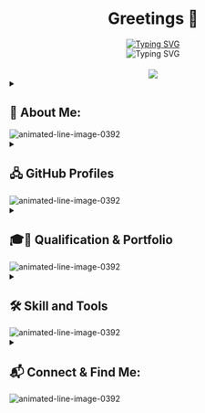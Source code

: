 <div align="center">
    <h1>Greetings 👋</h1>
    <a href="https://git.io/typing-svg"><img src="https://readme-typing-svg.herokuapp.com?font=Sans+Serif&weight=500&size=30&pause=1000&color=FFFFFF&center=true&vCenter=true&multiline=true&width=500&height=75&lines=I'm+Ryan+Gading+Abdullah" alt="Typing SVG" />
    </a>
</div>

<div align="center">
    <img src="https://readme-typing-svg.demolab.com?font=Sans+Serif&weight=900&size=40&duration=1000&pause=1000&center=true&vCenter=true&width=500&height=75&lines=Data+Analyst+Enthusiast;Data+Scientist;Teaching+Enthusiast;Treasurer;Frontend+Developer;UI+Design+(Figma);Graphic+Design+(Canva)" alt="Typing SVG">
</div>

</br>

<div align="center">
    <img src="https://komarev.com/ghpvc/?username=RyanGA09&&style=flat-square" align="center"/>
</div>

<details>
    <summary>
        <h2>💫 About Me:</h2>
        <img src="https://www.animatedimages.org/data/media/562/animated-line-image-0392.gif" border="0" alt="animated-line-image-0392" width="1920" height="10"/>
    </summary>
    <div align="center">
        <p>
            I am an undergraduate student majoring in Informatics Engineering at Institut Teknologi Adhi Tama Surabaya, with a strong focus on data analysis and web development. Throughout my academic journey, I have gained valuable hands-on experience as a web developer, contributing to both academic and community service projects. In these roles, I focused on front-end development using frameworks like Laravel, Tailwind, and Bootstrap. These experiences have not only enhanced my technical skills but also allowed me to contribute to impactful digital solutions that benefit users.
        </p>
        <p>
            Previously, I served as a laboratory and teaching assistant for Structured Programming and Data Structures practicums, while also gaining organizational experience as the treasurer for the Programming Language Laboratory. My participation in the MIKTI MSIB Batch 6 program enhanced my data analysis skills, preparing me for a competitive career in technology.
        </p>
    </div>
</details>

<details>
    <summary>
        <h2>🖧 GitHub Profiles</h2>
        <img src="https://www.animatedimages.org/data/media/562/animated-line-image-0392.gif" border="0" alt="animated-line-image-0392" width="1920" height="10"/>
    </summary>
    <h3>🔥 Streak Stats:</h3>
    <div align="center">
        <img src="https://github-readme-streak-stats.herokuapp.com/?user=RyanGA09&theme=tokyonight&hide_border=false" alt="Streak">
    </div>
    </br>
    <h3>📊 Profile Stats:</h3>
    <div align="center">
        <img src="https://github-readme-stats.vercel.app/api?username=RyanGA09&theme=tokyonight&hide_border=false&include_all_commits=true&count_private=false" alt="Stats">
        <a href="https://github.com/ashutosh00710/github-readme-activity-graph"><img alt="RyanGA09's Activity Graph" src="https://github-readme-activity-graph.vercel.app/graph?username=RyanGA09&bg_color=202330&color=00ffe1&line=3d59a1&point=ffffff&area=true&hide_border=true" /></a>
    </div>
    </br>
    <h3>⌨ Language:</h3>
    <div align="center">
    <!--   <img src="https://github-readme-stats.vercel.app/api/top-langs/?username=RyanGA09&theme=tokyonight&langs_count=10" alt="Languages"> -->
        <img src="https://github-readme-stats.vercel.app/api/top-langs/?username=RyanGA09&theme=tokyonight&hide_border=false&include_all_commits=true&count_private=true&layout=compact&langs_count=15&hide_progress=false&card_width=350" alt="Languages">
    </div>
    </br>
    <!--
    ![](https://raw.githubusercontent.com/username/github-stats/master/generated/languages.svg#gh-dark-mode-only)
    ![](https://github-readme-stats.vercel.app/api?username=RyanGA09&theme=vue-dark&hide_border=false&include_all_commits=true&count_private=false)</br>
    ![](https://github-readme-streak-stats.herokuapp.com/?user=RyanGA09&theme=vue-dark&hide_border=false)</br>
    ![](https://github-readme-stats.vercel.app/api/top-langs/?username=RyanGA09&theme=vue-dark&hide_border=false&include_all_commits=true&count_private=false&layout=compact)
    -->
    <h3>🏆 Trophies:</h3>
    <div align="center">
    <!--   <img src="https://github-profile-trophy.vercel.app/?username=RyanGA09&theme=vue-dark&no-frame=false&no-bg=true&margin-w=4" alt="Stats"> -->
        <img src="https://github-profile-trophy.vercel.app/?username=RyanGA09&theme=tokyonight" alt="Stats">
    </div>
    <!-- ![](https://github-profile-trophy.vercel.app/?username=RyanGA09&theme=vue-dark&no-frame=false&no-bg=true&margin-w=4) -->
</details>

<details>
    <summary>
        <h2>🎓💼 Qualification & Portfolio</h2>
        <img src="https://www.animatedimages.org/data/media/562/animated-line-image-0392.gif" border="0" alt="animated-line-image-0392" width="1920" height="10"/>
    </summary>
    <h3>Qualification:</h3>
    <h4>💼 Work Experiences</h4>
    <ul align="left">
        <li>
            <strong>Writer</strong> — 
            <a href="https://medium.com/">Medium</a> [November 2024 - Present]
        </li> 
        <li>
            <strong>Web Developer</strong> — 
            <a href="https://itats.ac.id/">Institut Teknologi Adhi Tama Surabaya</a> [March 2024 - Present]
            <ul>
                <li><strong>Web Developer - Academic Project</strong> [August 2024 - Present]</li>
                <li><strong>Web Developer - Community Service Program/Field Work (KKN)</strong> [May 2024 - July 2024]</li>
                <li><strong>Web Developer - Practical Work/Internship (KP)</strong> [March 2024 - July 2024]</li>
            </ul>
        </li> 
        <li>
            <strong>Laboratory Assistant</strong> — 
            <a href="https://itats.ac.id/">Institut Teknologi Adhi Tama Surabaya</a> [September 2022 - August 2024]
            <ul>
                <li><strong>Software Engineering Laboratory Assistant (Programming Language Laboratory Assistant)</strong> [March 2024 - August 2024]</li>
                <li><strong>Programming Language Laboratory Assistant</strong> [September 2022 - February 2024]</li>
            </ul>
        </li>
        <li>
            <strong>Laboratory Assistant - Treasurer</strong> — 
            <a href="https://itats.ac.id/">Institut Teknologi Adhi Tama Surabaya</a> [September 2023 - August 2024]
            <ul>
                <li><strong>Treasurer - Software Engineering Laboratory Assistant (Programming Language Laboratory Assistant)</strong> [March 2024 - August 2024]</li>
                <li><strong>Treasurer - Programming Language Laboratory Assistant</strong> [September 2023 - Februari 2024]</li>
            </ul>
        </li> 
        <li>
            <strong>Independent Study - Independent Campus</strong> — 
            <a href="https://mikti.id/">Masyarakat Industri Kreatif Teknologi Informasi dan Komunikasi Indonesia (MIKTI)</a> [February 2024 - June 2024]
        </li> 
        <li>
            <strong>Junior Web Developer</strong> — 
            <a href="https://digitalent.kominfo.go.id/#">Digital Talent Scholarship</a> [April 2023 - May 2023]
        </li> 
    </ul>
    </br>
    <h4>🎓 Educations:</h4>
    <ul align="left">
      <li><strong>Informatics Engineering</strong> — <a href="https://itats.ac.id/">Institut Teknologi Adhi Tama Surabaya</a> [September 2021 - Expected Graduation: 2025]</li>
      <li>
          <strong>MySkill Shortclass Monthly (2024)</strong> — 
          <a href="https://myskill.id/">MySkill</a> [May 2024 - December 2024]
          <ul>
              <li><strong>Shortclass Monthly - December</strong> [December 2024 - December 2024]</li>
              <li><strong>Shortclass Monthly - November</strong> [November 2024 - November 2024]</li>
              <li><strong>Shortclass Monthly - October</strong> [October 2024 - October 2024]</li>
              <li><strong>Shortclass Monthly - September</strong> [September 2024 - September 2024]</li>
              <li><strong>Shortclass Monthly - August</strong> [August 2024 - August 2024]</li>
              <li><strong>Shortclass Monthly - July</strong> [July 2024 - July 2024]</li>
              <li><strong>Shortclass Monthly - June</strong> [June 2024 - June 2024]</li>
              <li><strong>Shortclass Monthly - May</strong> [May 2024 - May 2024]</li>
          </ul>
      </li> 
      <li><strong>High School Senior</strong> — <a href="https://sman15-sby.sch.id/">SMAN 15 Surabaya</a> [2017 - 2020]</li> 
    </ul>
    </br>
    <h2>Portfolio</h2>
    <h3>📕 Projects</h3>
    <ul align="left">
        <li><strong>Rancang Bangun Sistem Informasi Penelitian dan Pengabdian kepada Masyarakat ITATS Menggunakan Model Prototyping</strong> — (August 2024 - Present).</li>
        <li><strong>Rancang Bangun Sistem Informasi Manajemen Penilaian Pondok Pesantren Ribath Daruttauhid Ta'lim-Tahfidh</strong> — (May 2024 - July 2024).</li>
        <li><strong>Rancang Bangun Sistem Informasi Manajemen Pengumpulan Dokumen Skripsi Mahasiswa dengan Menggunakan Model Waterfall</strong> — (March 2024 - July 2024).</li>
        <li><strong>Rancang Bangung Sistem Informasi Profil Perusahaan Pondok Pesantren Ribath Daruttauhid Ta'lim-Tahfidh</strong> - (May 2024 - July 2024).</li>
        <li><strong>Analysis of Flight Delays and Airline Performance (Capstone Project)</strong> — (May 2024 - June 2024).</li>
        <li><strong>Impact Analysis Covid-19 (Case Study Project)</strong> — (May 2024 - May 2024).</li>
        </ul>
    <p align="center">
    <!--     You can see more of my work experience, education, and projects on my <a href="https://www.linkedin.com/in/ryan-gading-abdullah/details/projects/">LinkedIn</a>. -->
    </p>
</details>

<details>
    <summary>
        <h2>🛠️ Skill and Tools</h2>
        <img src="https://www.animatedimages.org/data/media/562/animated-line-image-0392.gif" border="0" alt="animated-line-image-0392" width="1920" height="10"/>
    </summary>
    <h3>💡 Skills:</h3>
    <div align="left">
        <table border="1" cellpadding="10" cellspacing="0">
            <tr>
                <th>Category</th>
                <th>Skills</th>
            </tr>
            <tr>
                <td>Hard Skills</td>
                <td>
                    `Programming` `Analysis` `Data Analysis` `FrontEnd Development` `Web Development` `Teaching` `UI Design` `Graphic Design` `Machine Learning`
                </td>
            </tr>
            <tr>
                <td>Soft Skills</td>
                <td>`Leadership` `Problem Solving` `Presentation` `Team Work` `Group Discussion` ` Critical Thinking` `Communication`</td>
            </tr>
        </table>
    <!--     <div style="display: flex; justify-content: space-between;">
            <ul style="list-style-type: none; padding: 0;">
                <h4>💪 Hard Skills</h4>
                <li>Web Development: HTML, CSS, JavaScript</li>
                <li>Data Analysis: Excel, SQL, Python</li>
                <li>Machine Learning: TensorFlow, Scikit-learn</li>
                <li>Cloud Computing: AWS, Azure, Google Cloud</li>
                <li>Cybersecurity: Network Security, Penetration Testing</li>
                <li>Graphic Design: Adobe Photoshop, Illustrator</li>
                <li>Project Management Tools: Trello, Jira, Asana</li>
            </ul>
            <ul style="list-style-type: none; padding: 0;">
                <h4>🌱 Soft Skills</h4>
                <li>Emotional Intelligence: Empathy, Self-awareness</li>
                <li>Adaptability: Flexibility in changing environments</li>
                <li>Conflict Resolution: Mediation skills</li>
                <li>Critical Thinking: Analyzing situations effectively</li>
                <li>Time Management: Prioritizing tasks efficiently</li>
                <li>Networking: Building and maintaining professional relationships</li>
                <li>Creativity: Thinking outside the box</li>
            </ul>
        </div> -->
        <div style="display: flex; justify-content: space-between;">
<!--             <h4>💪 Hard Skills</h4> -->
            <ul style="list-style-type: none; padding: 0;">
<!--                 <li>Programming</li>
                <li>Analysis</li>
                <li>Data Analysis</li>
                <li>FrontEnd Development</li>
                <li>Web Development</li>
                <li>UI Design</li>
                <li>Teaching</li>
                <li>Graphic Design</li>
                <li>Machine Learning</li> -->
    <!--             <li>Cloud Computing</li>
                <li>Cybersecurity</li>
                <li>Project Management Tools</li> -->
            </ul>
<!--             <h4>🌱 Soft Skills</h4> -->
            <ul style="list-style-type: none; padding: 0;">
<!--                 <li>Leadership</li>
                <li>Problem Solving</li>
                <li>Presentation</li>
                <li>Team Work</li>
                <li>Group Discussion</li>
                <li>Critical Thinking</li>
                <li>Communication</li> -->
    <!--             <li>Adaptability</li>
                <li>Emotional Intelligence</li>
                <li>Conflict Resolution</li>
                <li>Time Management</li>
                <li>Networking</li>
                <li>Creativity</li> -->
            </ul>
        </div>
    <!--     <div style="display: flex; justify-content: space-between;">
            <ul style="list-style-type: none; padding: 0;">
                <h4>💪 Hard Skills</h4>
                <li>Programming</li>
                <li>Analysis</li>
                <li>Web Development</li>
                <li>Data Analysis</li>
                <li>Machine Learning</li>
                <li>Cloud Computing</li>
                <li>Cybersecurity</li>
                <li>Graphic Design</li>
                <li>Project Management Tools</li>
                <li>Database Management: SQL, NoSQL</li>
                <li>Mobile App Development: iOS, Android</li>
                <li>Version Control: Git, GitHub</li>
                <li>API Development: REST, GraphQL</li>
            </ul>
            <ul style="list-style-type: none; padding: 0;">
                <h4>🌱 Soft Skills</h4>
                <li>Leadership</li>
                <li>Problem Solving</li>
                <li>Presentation</li>
                <li>Team Work</li>
                <li>Group Discussion</li>
                <li>Emotional Intelligence</li>
                <li>Adaptability</li>
                <li>Conflict Resolution</li>
                <li>Critical Thinking</li>
                <li>Time Management</li>
                <li>Networking</li>
                <li>Creativity</li>
                <li>Negotiation Skills</li>
                <li>Interpersonal Skills</li>
                <li>Mentoring</li>
            </ul>
        </div> -->
    </div>
    <img src="https://www.animatedimages.org/data/media/562/animated-line-image-0386.gif" border="0" alt="animated-line-image-0386" width="1920"/>
    </br>
    <h3>⚙️ Tools:</h3>
    <div align="left">
        <h4>🧑‍💻 Programming Languages & Markup</h4>
        <div style="display: flex; flex-wrap: wrap; gap: 10px; align-items: center;">
            <a href="https://www.python.org" target="_blank" rel="noreferrer">
              <img src="https://raw.githubusercontent.com/devicons/devicon/master/icons/python/python-original.svg" alt="Python" width="40" height="40"/>
            </a>
            <a href="https://www.w3schools.com/cpp/" target="_blank" rel="noreferrer">
              <img src="https://raw.githubusercontent.com/devicons/devicon/master/icons/cplusplus/cplusplus-original.svg" alt="C++" width="40" height="40"/>
            </a>
            <a href="https://www.cprogramming.com/" target="_blank" rel="noreferrer">
              <img src="https://raw.githubusercontent.com/devicons/devicon/master/icons/c/c-original.svg" alt="C" width="40" height="40"/>
            </a>
            <a href="https://www.java.com" target="_blank" rel="noreferrer">
              <img src="https://raw.githubusercontent.com/devicons/devicon/master/icons/java/java-original.svg" alt="Java" width="40" height="40"/>
            </a>
            <a href="https://developer.mozilla.org/en-US/docs/Web/HTML" target="_blank" rel="noreferrer">
              <img src="https://raw.githubusercontent.com/devicons/devicon/master/icons/html5/html5-original-wordmark.svg" alt="HTML5" width="40" height="40"/>
            </a>
            <a href="https://developer.mozilla.org/en-US/docs/Web/CSS" target="_blank" rel="noreferrer">
              <img src="https://raw.githubusercontent.com/devicons/devicon/master/icons/css3/css3-original-wordmark.svg" alt="CSS3" width="40" height="40"/>
            </a>
            <a href="https://www.php.net/" target="_blank" rel="noreferrer">
              <img src="https://raw.githubusercontent.com/devicons/devicon/master/icons/php/php-original.svg" alt="PHP" width="40" height="40"/>
            </a>
            <a href="https://www.mathworks.com/products/matlab.html" target="_blank" rel="noreferrer">
              <img src="https://upload.wikimedia.org/wikipedia/commons/2/21/Matlab_Logo.png" alt="MATLAB" width="40" height="40"/>
            </a>
            <a href="https://www.script.com/" target="_blank" rel="noreferrer">
                <img src="https://raw.githubusercontent.com/devicons/devicon/master/icons/javascript/javascript-original.svg" alt="JavaScript" width="40" height="40"/>
            </a>
    <!--         <a href="https://dart.dev/" target="_blank">
                <img style="margin: 10px" src="https://uxwing.com/wp-content/themes/uxwing/download/brands-and-social-media/dart-programming-language-icon.png" alt="Dart" width="40" height="40" />
            </a> -->
    <!--         <a target="_blank" href="https://www.vectorlogo.zone/logos/kotlinlang/kotlinlang-icon.svg" style="display: inline-block;">
                <img src="https://www.vectorlogo.zone/logos/kotlinlang/kotlinlang-icon.svg" alt="kotlin" width="40" height="40" />
            </a> -->
            <a href="https://www.w3schools.com/sql/" target="_blank" rel="noreferrer">
                <img src="https://www.freeiconspng.com/uploads/sql-server-icon-png-29.png" alt="SQL" width="40" height="40"/>
    <!--           <img src="https://cdn2.iconfinder.com/data/icons/web-and-mobile-ui-volume-7/48/309-512.png" alt="SQL" width="35" height="40" style="filter: brightness(0) invert(1);"/> -->
            </a>
        </div>
        </br>
        <div style="display: flex; align-items: center; gap: 10px;">
            <!-- Menambahkan bahasa markup -->
            <a href="https://en.wikipedia.org/wiki/Markdown" target="_blank" rel="noreferrer">
              <img src="https://cdn3.iconfinder.com/data/icons/logos-and-brands-adobe/512/205_Markdown-512.png" alt="Markdown" width="40" height="40"/>
            </a>
            <a href="https://www.powershell.org/" target="_blank" rel="noreferrer">
              <img src="https://raw.githubusercontent.com/devicons/devicon/master/icons/powershell/powershell-original.svg" alt="PowerShell" width="40" height="40"/>
            </a>
            <a href="https://www.gnu.org/software/bash/" target="_blank" rel="noreferrer">
              <img src="https://static-00.iconduck.com/assets.00/bash-icon-1792x2048-492kvjo8.png" alt="Bash" width="40" height="40"/>
            </a>
        </div>
        <h4 style="font-weight: bold; text-decoration: underline;">🛢💼🛠️ Development Frameworks, Tools & Databases</h4>
        <!-- Web Frameworks and Tools -->
    <!--     <h5>Web Frameworks and Tools</h5> -->
        <div style="display: flex; align-items: center; gap: 10px;">
            <a href="https://getbootstrap.com/" target="_blank" rel="noreferrer">
                <img src="https://raw.githubusercontent.com/devicons/devicon/master/icons/bootstrap/bootstrap-original-wordmark.svg" alt="Bootstrap" width="40" height="40"/>
            </a>
            <a href="https://tailwindcss.com/" target="_blank" rel="noreferrer">
                <img src="https://www.vectorlogo.zone/logos/tailwindcss/tailwindcss-icon.svg" alt="Tailwind CSS" width="40" height="40"/>
            </a>
            <a href="https://laravel.com" target="_blank" rel="noreferrer">
                <img src="https://www.vectorlogo.zone/logos/laravel/laravel-icon.svg" alt="Laravel" width="40" height="40"/>
            </a>
            <a href="https://nodejs.org/en" target="_blank" rel="noreferrer">
              <img src="https://raw.githubusercontent.com/devicons/devicon/master/icons/nodejs/nodejs-original-wordmark.svg" alt="nodejs" width="40" height="40" />
            </a>
        </div>
        </br>
        <!-- Databases -->
    <!--     <h5>Databases</h5> -->
        <div style="display: flex; align-items: center; gap: 10px;">
            <a href="https://www.mysql.com/" target="_blank" rel="noreferrer">
    <!--             <img src="https://raw.githubusercontent.com/devicons/devicon/master/icons/mysql/mysql-original.svg" alt="MySQL" width="40" height="40"/> -->
                <img src="https://cdn4.iconfinder.com/data/icons/logos-3/181/MySQL-512.png" alt="MySQL" width="40" height="40"/>
            </a>
            <a href="https://www.postgresql.org/" target="_blank" rel="noreferrer">
                <img src="https://raw.githubusercontent.com/devicons/devicon/master/icons/postgresql/postgresql-original.svg" alt="PostgreSQL" width="40" height="40"/>
            </a>
    <!--         <a href="https://www.mongodb.com/" target="_blank" rel="noreferrer">
                <img src="https://raw.githubusercontent.com/devicons/devicon/master/icons/mongodb/mongodb-original.svg" alt="MongoDB" width="40" height="40"/>
            </a> -->
    <!--         <a href="https://redis.io/" target="_blank" rel="noreferrer">
                <img src="https://raw.githubusercontent.com/devicons/devicon/master/icons/redis/redis-original.svg" alt="Redis" width="40" height="40"/>
            </a> -->
        </div>
        <!-- Mobile Development Tools -->
    <!--     <h5>Mobile Development Frameworks & Tools</h5>
        <div style="display: flex; align-items: center; gap: 10px;">
            <a href="https://flutter.dev/" target="_blank" rel="noreferrer">
                <img src="https://cdn.icon-icons.com/icons2/2107/PNG/512/file_type_flutter_icon_130599.png" alt="Flutter" width="40" height="40"/>
            </a>
            <a href="https://reactnative.dev/" target="_blank" rel="noreferrer">
                <img src="https://reactnative.dev/img/header_logo.svg" alt="React Native" width="40" height="40"/>
            </a>
            <a href="https://developer.android.com/studio" target="_blank" rel="noreferrer">
                <img src="https://developer.android.com/images/brand/Android_Robot.png" alt="Android Studio" width="40" height="40"/>
            </a>
            <a href="https://developer.apple.com/xcode/" target="_blank" rel="noreferrer">
                <img src="https://developer.apple.com/assets/elements/icons/xcode/xcode-128x128.png" alt="Xcode" width="40" height="40"/>
            </a>
        </div> -->
    <!--     <h4>🤖📊📈 Data Science, Machine Learning, & Visualization Tools</h4> -->
        <div style="display: flex; flex-wrap: wrap; gap: 10px; align-items: center;">
    <!--         <a href="https://pandas.pydata.org/" target="_blank" rel="noreferrer">
                <img src="https://raw.githubusercontent.com/devicons/devicon/master/icons/pandas/pandas-original.svg" alt="pandas" width="40" height="40"/>
            </a> -->
    <!--         <a href="https://numpy.org/" target="_blank" rel="noreferrer">
                <img src="https://raw.githubusercontent.com/devicons/devicon/master/icons/numpy/numpy-original.svg" alt="numpy" width="40" height="40"/>
            </a> -->
    <!--         <a href="https://www.tensorflow.org/" target="_blank" rel="noreferrer">
                <img src="https://raw.githubusercontent.com/devicons/devicon/master/icons/tensorflow/tensorflow-original.svg" alt="tensorflow" width="40" height="40"/>
            </a> -->
    <!--         <a href="https://seaborn.pydata.org/" target="_blank" rel="noreferrer">
                <img src="https://seaborn.pydata.org/_images/logo-mark-lightbg.svg" alt="seaborn" width="40" height="40"/>
            </a> -->
    <!--         <a href="https://scikit-learn.org/" target="_blank" rel="noreferrer">
                <img src="https://upload.wikimedia.org/wikipedia/commons/0/05/Scikit_learn_logo_small.svg" alt="scikit_learn" width="40" height="40"/>
            </a> -->
    <!--         <a href="https://matplotlib.org/" target="_blank" rel="noreferrer">
                <img src="https://raw.githubusercontent.com/devicons/devicon/master/icons/matplotlib/matplotlib-original.svg" alt="matplotlib" width="40" height="40"/>
            </a> -->
    <!--         <a href="https://flask.palletsprojects.com/" target="_blank" rel="noreferrer"> 
                <img src="https://www.vectorlogo.zone/logos/pocoo_flask/pocoo_flask-icon.svg" alt="flask" width="40" height="40"/> 
            </a> -->
    <!--         <a href="https://pytorch.org/" target="_blank" rel="noreferrer">
                <img src="https://raw.githubusercontent.com/devicons/devicon/master/icons/pytorch/pytorch-original.svg" alt="pytorch" width="40" height="40"/>
            </a> -->
    <!--         <a target="_blank" href="https://www.vectorlogo.zone/logos/opencv/opencv-icon.svg" style="display: inline-block;">
                <img src="https://www.vectorlogo.zone/logos/opencv/opencv-icon.svg" alt="opencv" width="40" height="40" />
            </a> -->
        </div>
    <!--     </br> -->
        <div style="display: flex; align-items: center; gap: 10px;">
    <!--         <a href="https://www.crummy.com/software/BeautifulSoup/bs4/doc/" target="_blank" rel="noreferrer">
                <img src="https://scrapingant.com/blog/img/blog/beautifulsoup-logo.png" alt="BeautifulSoup" width="60" height="40"/>
            </a> -->
    <!--         <a href="https://scrapy.org/" target="_blank" rel="noreferrer">
                <img src="https://scrapeops.io/img/sdk-icons/scrapy-logo.png" alt="Scrapy" width="40" height="40"/>
            </a> -->
    <!--         <a href="https://www.selenium.dev/" target="_blank" rel="noreferrer">
                <img src="https://www.articlestheme.com/wp-content/uploads/2021/05/Selenium_Logo-1470x1536.png" alt="Selenium" width="40" height="40"/>
            </a> -->
    <!--         <a href="https://requests.readthedocs.io/en/master/" target="_blank" rel="noreferrer">
                <img src="https://www.pngkit.com/png/full/70-701671_requests-python-logo-python-requests-logo.png" alt="Requests" width="40" height="40"/>
            </a> -->
    <!--         <a href="https://lxml.de/" target="_blank" rel="noreferrer">
                <img src="https://scrapingant.com/blog/img/blog/lxml-logo.png" alt="LXML" width="75" height="40"/>
            </a> -->
    <!--         <a href="https://pythonhosted.org/pyquery/" target="_blank" rel="noreferrer">
                <img src="https://raw.githubusercontent.com/gawel/pyquery/master/docs/_static/pyquery-logo.png" alt="PyQuery" width="40" height="40"/>
            </a> -->
    <!--         <a href="https://pptr.dev/" target="_blank" rel="noreferrer">
                <img src="https://vectorseek.com/wp-content/uploads/2023/09/Puppeteer-Logo-Vector.svg-.png" alt="Puppeteer" width="30" height="40"/>
            </a> -->
        </div>
        <h4>🤖📊📈 Data Analysis, Data Science, ML, Deep Learning, Web Scraping, and Visualization</h4>
        <div style="display: flex; flex-wrap: wrap; gap: 10px; align-items: center;">
            <!-- Data Manipulation and Analysis Tools -->
            <a href="https://pandas.pydata.org/" target="_blank" rel="noreferrer">
                <img src="https://raw.githubusercontent.com/devicons/devicon/master/icons/pandas/pandas-original.svg" alt="pandas" width="40" height="40"/>
            </a>
            <a href="https://numpy.org/" target="_blank" rel="noreferrer">
                <img src="https://raw.githubusercontent.com/devicons/devicon/master/icons/numpy/numpy-original.svg" alt="numpy" width="40" height="40"/>
            </a>
    <!--         <a href="https://dask.org/" target="_blank" rel="noreferrer">
                <img src="https://dask.org/assets/img/dask-logo.svg" alt="dask" width="40" height="40"/>
            </a>
            <a href="https://vaex.io/" target="_blank" rel="noreferrer">
                <img src="https://vaex.io/images/vaex-logo.svg" alt="vaex" width="40" height="40"/>
            </a>
            <a href="https://modin.readthedocs.io/" target="_blank" rel="noreferrer">
                <img src="https://modin.readthedocs.io/en/stable/_images/modin-logo.svg" alt="modin" width="40" height="40"/>
            </a>
            <a href="https://spark.apache.org/" target="_blank" rel="noreferrer">
                <img src="https://upload.wikimedia.org/wikipedia/commons/1/1b/Apache_Spark_logo.svg" alt="spark" width="40" height="40"/>
            </a>
            <a href="https://hadoop.apache.org/" target="_blank" rel="noreferrer">
                <img src="https://upload.wikimedia.org/wikipedia/commons/f/f6/Hadoop_logo.svg" alt="hadoop" width="40" height="40"/>
            </a> -->
        </div>
        </br>
        <div style="display: flex; flex-wrap: wrap; gap: 10px; align-items: center;">
            <!-- Machine Learning Tools -->
            <a href="https://scikit-learn.org/" target="_blank" rel="noreferrer">
                <img src="https://upload.wikimedia.org/wikipedia/commons/0/05/Scikit_learn_logo_small.svg" alt="scikit_learn" width="40" height="40"/>
            </a>
    <!--         <a href="https://xgboost.readthedocs.io/" target="_blank" rel="noreferrer">
                <img src="https://xgboost.readthedocs.io/en/latest/_static/xgboost-logo.png" alt="xgboost" width="40" height="40"/>
            </a>
            <a href="https://lightgbm.readthedocs.io/" target="_blank" rel="noreferrer">
                <img src="https://lightgbm.readthedocs.io/en/latest/_images/lightgbm_logo.png" alt="lightgbm" width="40" height="40"/>
            </a>
            <a href="https://catboost.ai/" target="_blank" rel="noreferrer">
                <img src="https://catboost.ai/static/logo.svg" alt="catboost" width="40" height="40"/>
            </a>
            <a href="https://epistasislab.github.io/tpot/" target="_blank" rel="noreferrer">
                <img src="https://raw.githubusercontent.com/EpistasisLab/tpot/master/docs/_static/tpot_logo.png" alt="tpot" width="40" height="40"/>
            </a>
            <a href="https://www.h2o.ai/" target="_blank" rel="noreferrer">
                <img src="https://www.h2o.ai/images/h2o-logo.png" alt="h2o" width="40" height="40"/>
            </a>
            <a href="https://mlflow.org/" target="_blank" rel="noreferrer">
                <img src="https://mlflow.org/images/mlflow-logo-color.svg" alt="mlflow" width="40" height="40"/>
            </a>
            <a href="https://dvc.org/" target="_blank" rel="noreferrer">
                <img src="https://dvc.org/img/dvc-logo.svg" alt="dvc" width="40" height="40"/>
            </a> -->
        </div>
        </br>
        <div style="display: flex; flex-wrap: wrap; gap: 10px; align-items: center;">
            <!-- Deep Learning Frameworks -->
            <a href="https://www.tensorflow.org/" target="_blank" rel="noreferrer">
                <img src="https://raw.githubusercontent.com/devicons/devicon/master/icons/tensorflow/tensorflow-original.svg" alt="tensorflow" width="40" height="40"/>
            </a>
            <a href="https://keras.io/" target="_blank" rel="noreferrer">
                <img src="https://victorzhou.com/static/c309c4c6a7bbdb43cf1f290786ce47ab/39600/keras-logo.png" alt="keras" width="100" height="35"/>
            </a>
    <!--         <a href="https://pytorch.org/" target="_blank" rel="noreferrer">
                <img src="https://upload.wikimedia.org/wikipedia/commons/8/8f/PyTorch_logo.png" alt="pytorch" width="40" height="40"/>
            </a>
            <a href="https://theano.readthedocs.io/en/latest/" target="_blank" rel="noreferrer">
                <img src="https://upload.wikimedia.org/wikipedia/commons/e/ec/Theano_logo.svg" alt="theano" width="40" height="40"/>
            </a>
            <a href="http://caffe.berkeleyvision.org/" target="_blank" rel="noreferrer">
                <img src="https://upload.wikimedia.org/wikipedia/commons/1/1d/Caffe_logo.png" alt="caffe" width="40" height="40"/>
            </a>
            <a href="https://mxnet.apache.org/" target="_blank" rel="noreferrer">
                <img src="https://upload.wikimedia.org/wikipedia/commons/9/9b/Apache_MXNet_logo.svg" alt="mxnet" width="40" height="40"/>
            </a>
            <a href="https://deeplearning4j.org/" target="_blank" rel="noreferrer">
                <img src="https://upload.wikimedia.org/wikipedia/commons/9/94/DeepLearning4J_logo.svg" alt="dl4j" width="40" height="40"/>
            </a>
            <a href="https://www.fast.ai/" target="_blank" rel="noreferrer">
                <img src="https://upload.wikimedia.org/wikipedia/commons/8/8b/Fast.ai_logo.svg" alt="fast.ai" width="40" height="40"/>
            </a> -->
        </div>
        <div style="display: flex; flex-wrap: wrap; gap: 10px; align-items: center;">
            <!-- Natural Language Processing (NLP) Tools -->
    <!--         <a href="https://www.nltk.org/" target="_blank" rel="noreferrer">
                <img src="https://upload.wikimedia.org/wikipedia/commons/1/1b/Logo_of_NLTK.svg" alt="nltk" width="40" height="40"/>
            </a>
            <a href="https://spacy.io/" target="_blank" rel="noreferrer">
                <img src="https://spacy.io/static/img/spacy_logo.svg" alt="spacy" width="40" height="40"/>
            </a>
            <a href="https://huggingface.co/" target="_blank" rel="noreferrer">
                <img src="https://huggingface.co/front/assets/huggingface_logo.svg" alt="huggingface" width="40" height="40"/>
            </a>
            <a href="https://stanfordnlp.github.io/CoreNLP/" target="_blank" rel="noreferrer">
                <img src="https://upload.wikimedia.org/wikipedia/commons/0/0a/StanfordNLP_Logo.png" alt="stanford_nlp" width="40" height="40"/>
            </a>
            <a href="https://allennlp.org/" target="_blank" rel="noreferrer">
                <img src="https://upload.wikimedia.org/wikipedia/commons/4/45/AllenNLP_logo.png" alt="allennlp" width="40" height="40"/>
            </a>
            <a href="https://radimrehurek.com/gensim/" target="_blank" rel="noreferrer">
                <img src="https://raw.githubusercontent.com/RaRe-Technologies/gensim/master/gensim/resources/images/gen_logo.png" alt="gensim" width="40" height="40"/>
            </a>
            <a href="https://textblob.readthedocs.io/en/dev/" target="_blank" rel="noreferrer">
                <img src="https://raw.githubusercontent.com/sloria/TextBlob/master/docs/_static/textblob-logo.png" alt="textblob" width="40" height="40"/>
            </a>
            <a href="https://huggingface.co/transformers/" target="_blank" rel="noreferrer">
                <img src="https://huggingface.co/front/assets/huggingface_logo.svg" alt="transformers" width="40" height="40"/>
            </a>
            <a href="https://fairseq.readthedocs.io/" target="_blank" rel="noreferrer">
                <img src="https://upload.wikimedia.org/wikipedia/commons/d/d1/Fairseq_logo.png" alt="fairseq" width="40" height="40"/>
            </a> -->
        </div>
        </br>
        <div style="display: flex; flex-wrap: wrap; gap: 10px; align-items: center;">
            <!-- Web Scraping Tools -->
            <a href="https://www.crummy.com/software/BeautifulSoup/bs4/doc/" target="_blank" rel="noreferrer">
                <img src="https://scrapingant.com/blog/img/blog/beautifulsoup-logo.png" alt="BeautifulSoup" width="60" height="40"/>
            </a>
            <a href="https://requests.readthedocs.io/en/master/" target="_blank" rel="noreferrer">
                <img src="https://www.pngkit.com/png/full/70-701671_requests-python-logo-python-requests-logo.png" alt="Requests" width="40" height="40"/>
            </a>
    <!--         <a href="https://requests-html.kennethreitz.org/" target="_blank" rel="noreferrer">
                <img src="https://requests-html.kennethreitz.org/img/logo.svg" alt="requests_html" width="40" height="40"/>
            </a> -->
            <a href="https://scrapy.org/" target="_blank" rel="noreferrer">
                <img src="https://scrapeops.io/img/sdk-icons/scrapy-logo.png" alt="Scrapy" width="40" height="40"/>
            </a>
    <!--         <a href="https://www.selenium.dev/" target="_blank" rel="noreferrer">
                <img src="https://www.articlestheme.com/wp-content/uploads/2021/05/Selenium_Logo-1470x1536.png" alt="Selenium" width="40" height="40"/>
            </a> -->
    <!--         <a href="https://pyquery.readthedocs.io/en/latest/" target="_blank" rel="noreferrer">
                <img src="https://raw.githubusercontent.com/gawel/pyquery/master/pyquery-logo.png" alt="pyquery" width="40" height="40"/>
            </a> -->
    <!--         <a href="https://playwright.dev/" target="_blank" rel="noreferrer">
                <img src="https://playwright.dev/img/playwright-logo.svg" alt="playwright" width="40" height="40"/> -->
            </a>
            <a href="https://lxml.de/" target="_blank" rel="noreferrer">
                <img src="https://scrapingant.com/blog/img/blog/lxml-logo.png" alt="LXML" width="75" height="40"/>
            </a>
        </div>
        </br>
        <div style="display: flex; flex-wrap: wrap; gap: 10px; align-items: center;">
            <!-- Data Visualization Tools -->
            <a href="https://seaborn.pydata.org/" target="_blank" rel="noreferrer">
                <img src="https://seaborn.pydata.org/_images/logo-mark-lightbg.svg" alt="seaborn" width="40" height="40"/>
            </a>
            <a href="https://matplotlib.org/" target="_blank" rel="noreferrer">
                <img src="https://raw.githubusercontent.com/devicons/devicon/master/icons/matplotlib/matplotlib-original.svg" alt="matplotlib" width="40" height="40"/>
            </a>
            <a href="https://plotly.com/" target="_blank" rel="noreferrer">
                <img src="https://plotly.com/all_static/images/icon-dash.png" alt="plotly" width="40" height="40"/>
            </a>
    <!--         <a href="https://bokeh.org/" target="_blank" rel="noreferrer">
                <img src="https://bokeh.org/_images/bokeh-logo.svg" alt="bokeh" width="40" height="40"/>
            </a>
            <a href="https://altair-viz.github.io/" target="_blank" rel="noreferrer">
                <img src="https://altair-viz.github.io/_static/altair-logo.svg" alt="altair" width="40" height="40"/>
            </a>
            <a href="https://ggplot2.tidyverse.org/" target="_blank" rel="noreferrer">
                <img src="https://upload.wikimedia.org/wikipedia/commons/0/0b/Ggplot2_logo.png" alt="ggplot" width="40" height="40"/> -->
            </a>
        </div>
    <!--     </br> -->
        <div style="display: flex; flex-wrap: wrap; gap: 10px; align-items: center;">
            <!-- Automation Tools -->
    <!--         <a href="https://pyautogui.readthedocs.io/" target="_blank" rel="noreferrer">
                <img src="https://raw.githubusercontent.com/asweigart/pyautogui/master/docs/images/logo.png" alt="pyautogui" width="40" height="40"/>
            </a>
            <a href="https://airflow.apache.org/" target="_blank" rel="noreferrer">
                <img src="https://airflow.apache.org/_images/powered-by-airflow.png" alt="airflow" width="40" height="40"/>
            </a> -->
        </div>
    <!--     </br> -->
        <div style="display: flex; flex-wrap: wrap; gap: 10px; align-items: center;">
            <!-- Web Development Frameworks -->
    <!--         <a href="https://www.djangoproject.com/" target="_blank" rel="noreferrer">
                <img src="https://upload.wikimedia.org/wikipedia/commons/thumb/7/75/Django_logo.svg/1200px-Django_logo.svg.png" alt="django" width="40" height="40"/>
                <img src="https://mkornyev.github.io/my_images/django.png" alt="django" width="40" height="40"/>
            </a> -->
    <!--         <a href="https://flask.palletsprojects.com/" target="_blank" rel="noreferrer">
                <img src="https://www.vectorlogo.zone/logos/pocoo_flask/pocoo_flask-icon.svg" alt="flask" width="40" height="40"/>
            </a>
            <a href="https://fastapi.tiangolo.com/" target="_blank" rel="noreferrer">
                <img src="https://fastapi.tiangolo.com/img/logo.png" alt="fastapi" width="40" height="40"/>
            </a>
            <a href="https://trypyramid.com/" target="_blank" rel="noreferrer">
                <img src="https://upload.wikimedia.org/wikipedia/commons/3/38/Pyramid-logo.svg" alt="pyramid" width="40" height="40"/>
            </a> -->
        </div>
        <div style="display: flex; align-items: center; gap: 10px;">
    <!--         <a href="https://scrapy.org/" target="_blank" rel="noreferrer">
                <img src="https://scrapy.org/img/scrapylogo.png" alt="Scrapy" width="125" height="40"/>
            </a> -->
    <!--         <a href="https://www.crummy.com/software/BeautifulSoup/bs4/doc/" target="_blank" rel="noreferrer">
               <img src="https://scrapingant.com/blog/img/blog/beautifulsoup-logo.png" alt="Beautiful Soup" width="40" height="40"/> 
                <img src="https://cdn.analyticsvidhya.com/wp-content/uploads/2020/03/ws3.png" alt="Beautiful Soup" width="80" height="40"/>
            </a> -->
    <!--         <a href="https://requests.readthedocs.io/en/master/" target="_blank" rel="noreferrer">
                <img src="https://www.pngkit.com/png/full/70-701671_requests-python-logo-python-requests-logo.png" alt="Requests" width="40" height="40"/>
                <img src="https://www.nicepng.com/png/full/70-702215_python-logo-png.png" alt="Requests" width="25" height="40"/>
            </a> -->
    <!--         <a href="https://www.selenium.dev/" target="_blank" rel="noreferrer">
                <img src="https://www.selenium.dev/images/selenium_logo_square_green.png" alt="Selenium" width="40" height="40"/>
            </a> -->
        </div>
        <h4> ⚡ Version Control & Collaboration</h4>
        <div style="display: flex; align-items: center; gap: 10px;">
            <a href="https://git-scm.com/" target="_blank" rel="noreferrer">
                <img src="https://raw.githubusercontent.com/devicons/devicon/master/icons/git/git-original.svg" alt="Git" width="40" height="40" />
            </a>
            <a href="https://github.com/" target="_blank" rel="noreferrer" >
                <img src="https://github.com/tandpfun/skill-icons/blob/main/icons/Github-Dark.svg" alt="GitHub" width="40" height="40" style="background-color: #ffffff; padding: 5px; border-radius: 5px;"/>
    <!--             <img src="https://raw.githubusercontent.com/devicons/devicon/master/icons/github/github-original.svg" alt="GitHub" width="40" height="40" style="background-color: #ffffff; padding: 5px; border-radius: 5px;"/> -->
            </a>
            <a href="https://about.gitlab.com/" target="_blank" rel="noreferrer">
                <img src="https://cdn.jsdelivr.net/gh/devicons/devicon/icons/gitlab/gitlab-original.svg" height="40" alt="gitlab logo"  />
            </a>
        </div>
        <h4> 🖥️ Software & Tools</h4>
        <!-- Data Visualization Tools -->
    <!--     <h5>Data Visualization Tools</h5> -->
    <!--     <p>Alat yang digunakan untuk membuat visualisasi data yang menarik dan informatif, membantu dalam pengambilan keputusan berbasis data.</p> -->
        <div style="display: flex; align-items: center; gap: 10px;">
            <a href="https://lookerstudio.google.com/" target="_blank" rel="noreferrer">
                <img src="https://www.svgrepo.com/show/354012/looker-icon.svg" width="40" height="40"/>
            </a>
            <a href="https://www.tableau.com/" target="_blank" rel="noreferrer">
                <img src="https://cdn2.iconfinder.com/data/icons/mixd/512/3_tableau-512.png" alt="Tableau" width="40" height="40"/>
            </a>
            <a href="https://www.diagrams.net/" target="_blank" rel="noreferrer">
                <img src="https://drawio-app.com/wp-content/uploads/2020/04/draw.io_logo_symbol_250x250.png" alt="Draw.io" width="40" height="40"/>
            </a>
    <!--         <a href="https://www.sap.com/products/data-modeling-tools/powerdesigner.html" target="_blank" rel="noreferrer">
                <img src="https://www.powerdesigner.biz/images/logo-powerdesigner.png" alt="PowerDesigner" width="40" height="40"/>
                <img src="https://img.apponic.com/39/219/f2e7b63321d32b52070b8012bde4c64f.png" alt="PowerDesigner" width="40" height="40"/>
            </a> -->
    <!--         <a href="https://www.qlik.com/us/try-qlik-view" target="_blank" rel="noreferrer">
                <img src="https://www.qlik.com/us/-/media/qlik/global/logos/qlik-logo.png" alt="QlikView" width="40" height="40"/>
            </a> -->
    <!--         <a href="https://powerbi.microsoft.com/" target="_blank" rel="noreferrer">
                <img src="https://static-00.iconduck.com/assets.00/power-bi-icon-1536x2048-0xah5g2o.png" alt="Power BI" width="30" height="40"/>
            </a> -->
    <!--         <a href="https://d3js.org/" target="_blank" rel="noreferrer">
                <img src="https://d3js.org/logo.svg" alt="D3.js" width="40" height="40"/>
            </a> -->
        </div>
        </br>
        <!-- Development Tools -->
    <!--     <h5>Development Tools</h5> -->
    <!--     <p>Perangkat yang digunakan untuk pengembangan perangkat lunak, termasuk IDE, editor kode, dan platform kolaborasi.</p> -->
        <div style="display: flex; align-items: center; gap: 10px;">
            <a href="https://code.visualstudio.com/" target="_blank" rel="noreferrer">
                <img src="https://raw.githubusercontent.com/devicons/devicon/master/icons/vscode/vscode-original-wordmark.svg" alt="Visual Studio Code" width="40" height="40"/>
            </a>
            <a href="https://www.jetbrains.com/" target="_blank" rel="noreferrer">
                <img src="https://raw.githubusercontent.com/devicons/devicon/master/icons/jetbrains/jetbrains-original.svg" alt="JetBrains" width="40" height="40"/>
            </a>
            <a href="https://colab.research.google.com/" target="_blank" rel="noreferrer">
                <img src="https://img.icons8.com/color/48/000000/google-colab.png" alt="Google Colaboratory" width="40" height="40"/>
            </a>
            <a href="https://jupyter.org/" target="_blank" rel="noreferrer">
                <img src="https://raw.githubusercontent.com/devicons/devicon/master/icons/jupyter/jupyter-original-wordmark.svg" alt="jupyter" width="40" height="40"/>
            </a>
            <a href="https://www.bloodshed.net/devcpp.html" target="_blank" rel="noreferrer">
                <img src="https://www.freeiconspng.com/uploads/dev-c--logo-icon-32.png" alt="Dev C++" width="40" height="40"/>
            </a>
    <!--         <a href="https://www.sublimetext.com/" target="_blank" rel="noreferrer">
                <img src="https://freepngimg.com/icon/download/search/9070-sublime-text.png" alt="Sublime Text" width="40" height="40"/>
            </a> -->
    <!--         <a href="https://www.postman.com/" target="_blank" rel="noreferrer">
                <img src="https://www.svgrepo.com/show/354202/postman-icon.svg" alt="Postman" width="40" height="40"/>
            </a> -->
    <!--         <a href="https://atom.io/" target="_blank" rel="noreferrer">
                <img src="https://atom.io/images/atom@2x.png" alt="Atom" width="40" height="40"/>
            </a> -->
    <!--         <a href="https://www.eclipse.org/" target="_blank" rel="noreferrer">
                <img src="https://www.eclipse.org/eclipse.org/images/eclipse-logo.png" alt="Eclipse" width="40" height="40"/>
            </a> -->
        </div>
        </br>
        <div style="display: flex; align-items: center; gap: 10px;">
            <a href="https://laragon.org/" target="_blank" rel="noreferrer">
                <img src="https://user-images.githubusercontent.com/176/211701214-b1635bd3-0fa2-477f-9578-54e506dc7d08.png" alt="Laragon" width="40" height="40"/>
            </a>
            <a href="https://www.apachefriends.org/index.html" target="_blank" rel="noreferrer">
                <img src="https://cdn.freebiesupply.com/logos/large/2x/xampp-logo-png-transparent.png" alt="XAMPP" width="40" height="40"/>
            </a>
    <!--         <a href="https://www.docker.com/" target="_blank" rel="noreferrer">
                <img src="https://www.docker.com/sites/default/files/d8/2019-07/Moby-logo.png" alt="Docker" width="40" height="40"/>
            </a> -->
        </div>
        </br>
        <!-- Design Tools -->
    <!--     <h5>Design Tools</h5> -->
    <!--     <p>Alat untuk mendesain antarmuka pengguna dan konten visual, membantu dalam proses kreatif dan kolaborasi tim.</p> -->
        <div style="display: flex; align-items: center; gap: 10px;">
            <a href="https://www.figma.com/" target="_blank" rel="noreferrer">
                <img src="https://raw.githubusercontent.com/devicons/devicon/master/icons/figma/figma-original.svg" alt="Figma" width="40" height="40"/>
            </a>
            <a href="https://www.canva.com/" target="_blank" rel="noreferrer">
                <img src="https://raw.githubusercontent.com/devicons/devicon/master/icons/canva/canva-original.svg" alt="Canva" width="40" height="40"/>
            </a>
    <!--         <a href="https://www.adobe.com/products/xd.html" target="_blank" rel="noreferrer">
                <img src="https://upload.wikimedia.org/wikipedia/commons/thumb/0/0f/Adobe_XD_icon.svg/1024px-Adobe_XD_icon.svg.png" alt="Adobe XD" width="40" height="40"/>
            </a> -->
    <!--         <a href="https://www.sketch.com/" target="_blank" rel="noreferrer">
                <img src="https://www.sketch.com/images/pages/press/sketch-press-kit/app-icons/sketch-mac-icon@2x.png" alt="Sketch" width="40" height="40"/>
            </a> -->
    <!--         <a href="https://www.sketch.com/apps" target="_blank" rel="noreferrer">
                <img src="https://www.sketch.com/images/pages/press/sketch-press-kit/app-icons/sketch-mac-icon@2x.png" alt="Sketch" width="40" height="40"/>
            </a> -->
    <!--         <a href="https://www.blender.org/" target="_blank" rel="noreferrer">
                <img src="https://cdn.jsdelivr.net/gh/devicons/devicon/icons/blender/blender-original.svg" height="30" alt="blender logo"  />
            </a> -->
    <!--         <a href="https://www.invisionapp.com/" target="_blank" rel="noreferrer">
                <img src="https://upload.wikimedia.org/wikipedia/en/thumb/5/5b/InVisionApp_Logo.svg/1024px-InVisionApp_Logo.svg.png" alt="InVision" width="40" height="40"/>
            </a> -->
    <!--         <a href="https://www.adobe.com/products/photoshop.html" target="_blank" rel="noreferrer">
                <img src="https://upload.wikimedia.org/wikipedia/commons/thumb/e/e9/Adobe_Photoshop_logo_2020.svg/2048px-Adobe_Photoshop_logo_2020.svg.png" alt="Adobe Photoshop" width="40" height="40"/>
            </a> -->
        </div>
        <!-- Streaming Tools -->
        </br>
    <!--     <h5>Streaming Tools</h5> -->
    <!--     <p>Perangkat untuk merekam dan melakukan streaming video secara langsung, ideal untuk konten kreator dan penyiar.</p> -->
        <div style="display: flex; align-items: center; gap: 10px;">
            <a href="https://obsproject.com/" target="_blank" rel="noreferrer">
                <img src="https://iconape.com/wp-content/png_logo_vector/obs-studio-logo.png" alt="OBS Studio" width="40" height="40"/>
            </a>
    <!--         <a href="https://streamlabs.com/" target="_blank" rel="noreferrer">
                <img src="https://upload.wikimedia.org/wikipedia/commons/thumb/6/66/Streamlabs_Logo.png/800px-Streamlabs_Logo.png" alt="Streamlabs" width="40" height="40"/>
            </a> -->
    <!--         <a href="https://www.xsplit.com/" target="_blank" rel="noreferrer">
                <img src="https://www.xsplit.com/logo.svg" alt="XSplit" width="40" height="40"/>
            </a> -->
    <!--         <a href="https://www.capcut.com/" target="_blank" rel="noreferrer">
                <img src="https://freelogopng.com/images/all_img/1664284836cap-cut-logo-png.png" alt="CapCut" width="40" height="40"/>
            </a> -->
    <!--         <a href="https://www.wirecast.com/" target="_blank" rel="noreferrer">
                <img src="https://www.wirecast.com/static/wirecast-5efc1d3d5c6b8e25c41f90cfefed7f6e.png" alt="Wirecast" width="40" height="40"/>
            </a> -->
    <!--         <a href="https://www.vmix.com/" target="_blank" rel="noreferrer">
                <img src="https://www.vmix.com/images/vmix_logo.png" alt="vMix" width="40" height="40"/>
            </a> -->
        </div>
        <h4>🌐 Most Used Browser</h4>
         <div style="display: flex; flex-wrap: wrap; gap: 10px; align-items: center;">
            <a href="https://www.google.com/" target="_blank" rel="noreferrer">
                <img src="https://cdn.jsdelivr.net/gh/devicons/devicon/icons/google/google-original.svg" height="40" alt="google logo"  />
            </a>
            <a href="https://www.google.com/chrome/" target="_blank" rel="noreferrer">
                <img src="https://cdn.jsdelivr.net/gh/devicons/devicon/icons/chrome/chrome-original.svg" height="40" alt="chrome logo"  />
            </a>
            <a href="https://www.microsoft.com/en-us/edge" target="_blank" rel="noreferrer">
                <img src="https://raw.githubusercontent.com/alrra/browser-logos/main/src/edge/edge.svg" alt="Edge" width="40" height="40"/>
            </a>
            <a href="https://www.brave.com/" target="_blank" rel="noreferrer">
                <img src="https://cdn.simpleicons.org/Brave/Brave-Original.svg" alt="Brave" width="40" height="40"/>
            </a>
         </div>
         <h4> 🌍 Most Used Operating System</h4>
        <div style="display: flex; align-items: center; gap: 10px;">
            <a href="https://www.microsoft.com/windows" target="_blank" rel="noreferrer">
                <img src="https://cdn.jsdelivr.net/gh/devicons/devicon/icons/windows8/windows8-original.svg" alt="Windows" width="40" height="40"/>
            </a>
            <a href="https://www.android.com/" target="_blank" rel="noreferrer">
                <img src="https://cdn.jsdelivr.net/gh/devicons/devicon/icons/android/android-original.svg" alt="Android" width="40" height="40"/>
            </a>
    <!--         <a href="https://www.ubuntu.com/" target="_blank" rel="noreferrer">
              <img src="https://cdn.jsdelivr.net/gh/devicons/devicon/icons/ubuntu/ubuntu-plain.svg" alt="Ubuntu" width="40" height="40"/>
            </a>
            <a href="https://www.apple.com/macos" target="_blank" rel="noreferrer">
              <img src="https://cdn.jsdelivr.net/gh/devicons/devicon/icons/apple/apple-original.svg" height="40" alt="Apple logo"  />
            </a> -->
        </div>
    </div>
    <img src="https://www.animatedimages.org/data/media/562/animated-line-image-0386.gif" border="0" alt="animated-line-image-0386" width="1920"/>
</details>
    
<details>
    <summary>
        <h2>📬 Connect & Find Me:</h2>
        <img src="https://www.animatedimages.org/data/media/562/animated-line-image-0392.gif" border="0" alt="animated-line-image-0392" width="1920" height="10"/>
    </summary>
     <!-- <div align="center">
        <p>
          Feel free to connect with me on <a href="https://www.linkedin.com/in/ryan-gading-abdullah/">LinkedIn</a> to find out more about me, my work experience, education and projects.
      </p>
    </div>
    <div align="center">
        <p>
          You can also check out my work and projects on <a href="https://github.com/RyanGA09">GitHub</a>.
      </p>
    </div>
    </br> -->
    <div align="center">
        <!-- LinkedIn Badge -->
        <a href="https://www.linkedin.com/in/ryan-gading-abdullah" target="blank">
            <img src="https://img.shields.io/badge/LinkedIn-Connect-blue?logo=linkedin&style=for-the-badge" alt="Connect on LinkedIn" />
        </a>
        <!-- Upwork Badge -->
        <a href="https://www.upwork.com/freelancers/~01786dce7666e1a0e4" target="_blank">
            <img src="https://img.shields.io/badge/Upwork-Hire-6FDA44?logo=upwork&style=for-the-badge" alt="Hire on Upwork" />
        </a>
        <!-- Fiverr Badge -->
    <!--     <a href="https://www.fiverr.com/dummy" target="_blank">
            <img src="https://img.shields.io/badge/Fiverr-Hire-1DBF73?logo=fiverr&style=for-the-badge" alt="Hire on Fiverr" />
        </a> -->
        <!-- Instagram Badge -->
        <a href="https://www.instagram.com/ryan_g._a" target="blank">
            <img src="https://img.shields.io/badge/Instagram-Follow-purple?logo=instagram&style=for-the-badge" alt="Follow on Instagram" />
        </a>
        <!-- X (Twitter) Badge -->
    <!--     <a href="https://twitter.com/yourusername" target="blank">
            <img src="https://img.shields.io/badge/X-Follow-000000?logo=x&style=for-the-badge" alt="Follow on X" />
        </a> -->
        <!-- Facebook Badge -->
    <!--     <a href="https://www.facebook.com/dummy" target="_blank">
            <img src="https://img.shields.io/badge/Facebook-Follow-1877F2?logo=facebook&style=for-the-badge" alt="Follow on Facebook" />
        </a> -->
        <!-- GitHub Badge -->
        <a href="https://github.com/RyanGA09" target="blank">
            <img src="https://img.shields.io/badge/GitHub-Follow-181717?logo=github&style=for-the-badge" alt="Follow on GitHub" />
        </a>
        <!-- GitLab Badge -->
        <a href="https://gitlab.com/RyanGA09" target="_blank">
            <img src="https://img.shields.io/badge/GitLab-Follow-FCA121?logo=gitlab&style=for-the-badge" alt="Follow on GitLab" />
        </a>
        <!-- Bitbucket Badge -->
    <!--     <a href="https://bitbucket.org/RyanGA09" target="_blank">
            <img src="https://img.shields.io/badge/Bitbucket-Follow-blue?logo=bitbucket&style=for-the-badge" alt="Follow on Bitbucket" />
        </a> -->
        <!-- Medium Badge -->
        <a href="https://medium.com/@ryangadingabdullah" target="blank">
            <img src="https://img.shields.io/badge/Medium-Follow-000000?logo=medium&style=for-the-badge" alt="Follow on Medium" />
        </a>
        <!-- Tableau Badge -->
        <a href="https://public.tableau.com/app/profile/ryanga09/vizzes" target="blank">
            <img src="https://img.shields.io/badge/Tableau-View-orange?logo=tableau&style=for-the-badge" alt="View on Tableau" />
        </a>
    </div>
</details>
<!-- <details> -->
<!--     <summary>
        <h2>💰 Support Me:</h2>
        </br>
        <img src="https://www.animatedimages.org/data/media/562/animated-line-image-0392.gif" border="0" alt="animated-line-image-0392" />
    </summary> -->
    <div align="left">
        <!-- BuyMeACoffee Badge -->
    <!--     <a href="https://www.buymeacoffee.com/yourusername" target="_blank">
            <img src="https://img.shields.io/badge/Buy%20Me%20A%20Coffee-Support-yellow?logo=buymeacoffee&style=for-the-badge" alt="Support on BuyMeACoffee" />
        </a> -->
        <!-- Ko-Fi Badge -->
    <!--     <a href="https://ko-fi.com/yourusername" target="_blank">
            <img src="https://img.shields.io/badge/Ko--Fi-Support-blue?logo=ko-fi&style=for-the-badge" alt="Support on Ko-Fi" />
        </a> -->
        <!-- Patreon Badge -->
    <!--     <a href="https://www.patreon.com/yourusername" target="_blank">
            <img src="https://img.shields.io/badge/Patreon-Support-f96854?logo=patreon&style=for-the-badge" alt="Support on Patreon" />
        </a> -->
        <!-- Saweria Badge -->
    <!--     <a href="https://saweria.co/yourusername" target="_blank">
            <img src="https://img.shields.io/badge/Saweria-Support-orange?logo=saweria&style=for-the-badge" alt="Support on Saweria" />
        </a> -->
        <!-- Sociabuzz Badge -->
    <!--     <a href="https://sociabuzz.com/yourusername" target="_blank">
            <img src="https://img.shields.io/badge/Sociabuzz-Support-00C3FF?logo=sociabuzz&style=for-the-badge" alt="Support on Sociabuzz" />
        </a> -->
        <!-- Streamlabs Badge -->
    <!--     <a href="https://streamlabs.com/yourusername" target="_blank">
            <img src="https://img.shields.io/badge/Streamlabs-Donate-green?logo=streamlabs&style=for-the-badge" alt="Donate with Streamlabs" />
        </a> -->
        <!-- Nyawer.co Badge -->
    <!--     <a href="https://nyawer.co/yourusername" target="_blank">
            <img src="https://img.shields.io/badge/Nyawer-Support-red?logo=nyawer&style=for-the-badge" alt="Support on Nyawer.co" />
        </a> -->
        <!-- Trakteer Badge -->
    <!--     <a href="https://trakteer.id/yourusername" target="_blank">
            <img src="https://img.shields.io/badge/Trakteer-Support-FF3C3C?logo=trakteer&style=for-the-badge" alt="Support on Trakteer" />
        </a> -->
    </div>
<!--</details> -->
